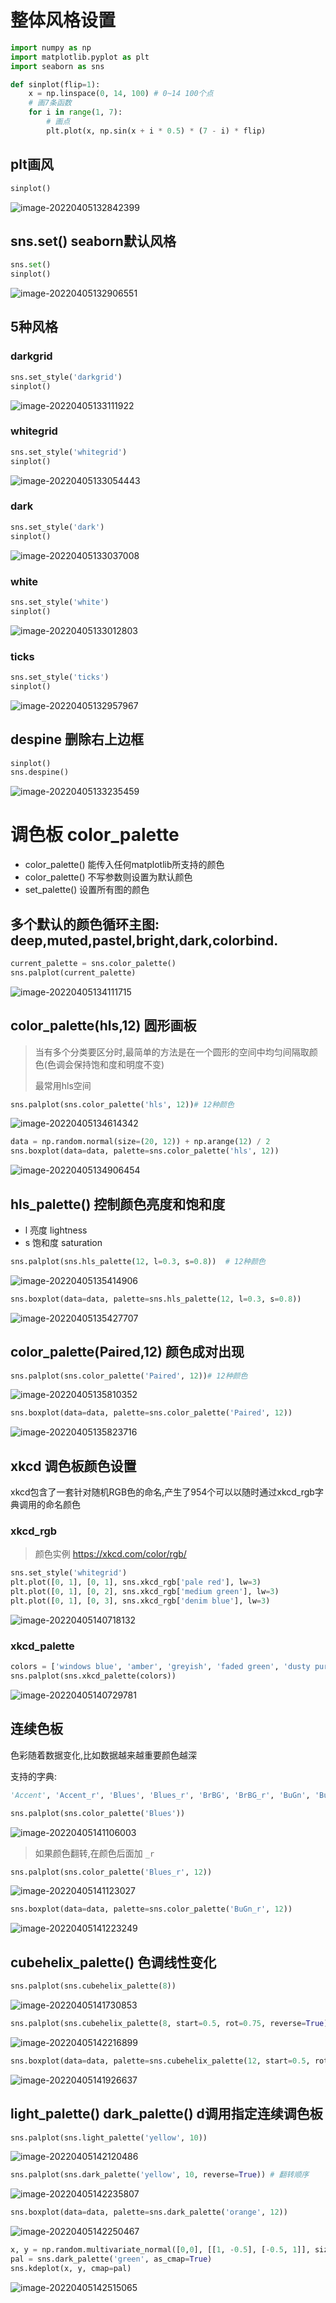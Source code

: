 # 整体风格设置

```python
import numpy as np
import matplotlib.pyplot as plt
import seaborn as sns

def sinplot(flip=1):
    x = np.linspace(0, 14, 100) # 0~14 100个点
    # 画7条函数
    for i in range(1, 7):
        # 画点
        plt.plot(x, np.sin(x + i * 0.5) * (7 - i) * flip)
```

## plt画风

```python
sinplot()
```

![image-20220405132842399](05_seaborn颜色风格.assets/image-20220405132842399.png)

## sns.set() seaborn默认风格

```python
sns.set()
sinplot()
```

![image-20220405132906551](05_seaborn颜色风格.assets/image-20220405132906551.png)

## 5种风格

### darkgrid

```python
sns.set_style('darkgrid')
sinplot()
```

![image-20220405133111922](05_seaborn颜色风格.assets/image-20220405133111922.png)

### whitegrid

```python
sns.set_style('whitegrid')
sinplot()
```

![image-20220405133054443](05_seaborn颜色风格.assets/image-20220405133054443.png)



### dark

```python
sns.set_style('dark')
sinplot()
```

![image-20220405133037008](05_seaborn颜色风格.assets/image-20220405133037008.png)

### white

```python
sns.set_style('white')
sinplot()
```

![image-20220405133012803](05_seaborn颜色风格.assets/image-20220405133012803.png)

### ticks

```python
sns.set_style('ticks')
sinplot()
```

![image-20220405132957967](05_seaborn颜色风格.assets/image-20220405132957967.png)

## despine 删除右上边框

```python
sinplot()
sns.despine()
```

![image-20220405133235459](05_seaborn颜色风格.assets/image-20220405133235459.png)

# 调色板 color_palette

- color_palette() 能传入任何matplotlib所支持的颜色
- color_palette() 不写参数则设置为默认颜色
- set_palette() 设置所有图的颜色

## 多个默认的颜色循环主图: deep,muted,pastel,bright,dark,colorbind.

```python
current_palette = sns.color_palette()
sns.palplot(current_palette)
```

![image-20220405134111715](05_seaborn颜色风格.assets/image-20220405134111715.png)

## color_palette(hls,12) 圆形画板

> 当有多个分类要区分时,最简单的方法是在一个圆形的空间中均匀间隔取颜色(色调会保持饱和度和明度不变)
>
> 最常用hls空间

```python
sns.palplot(sns.color_palette('hls', 12))# 12种颜色
```

![image-20220405134614342](05_seaborn颜色风格.assets/image-20220405134614342.png)



```python
data = np.random.normal(size=(20, 12)) + np.arange(12) / 2
sns.boxplot(data=data, palette=sns.color_palette('hls', 12))
```

![image-20220405134906454](05_seaborn颜色风格.assets/image-20220405134906454.png)



## hls_palette() 控制颜色亮度和饱和度

- l 亮度   lightness
- s 饱和度 saturation

```python
sns.palplot(sns.hls_palette(12, l=0.3, s=0.8))	# 12种颜色
```

![image-20220405135414906](05_seaborn颜色风格.assets/image-20220405135414906.png)

```python
sns.boxplot(data=data, palette=sns.hls_palette(12, l=0.3, s=0.8))
```

![image-20220405135427707](05_seaborn颜色风格.assets/image-20220405135427707.png)

## color_palette(Paired,12) 颜色成对出现

```python
sns.palplot(sns.color_palette('Paired', 12))# 12种颜色
```

![image-20220405135810352](05_seaborn颜色风格.assets/image-20220405135810352.png)

```python
sns.boxplot(data=data, palette=sns.color_palette('Paired', 12))
```

![image-20220405135823716](05_seaborn颜色风格.assets/image-20220405135823716.png)

## xkcd 调色板颜色设置

xkcd包含了一套针对随机RGB色的命名,产生了954个可以以随时通过xkcd_rgb字典调用的命名颜色

### xkcd_rgb

> 颜色实例 https://xkcd.com/color/rgb/

```python
sns.set_style('whitegrid')
plt.plot([0, 1], [0, 1], sns.xkcd_rgb['pale red'], lw=3)
plt.plot([0, 1], [0, 2], sns.xkcd_rgb['medium green'], lw=3)
plt.plot([0, 1], [0, 3], sns.xkcd_rgb['denim blue'], lw=3)
```

![image-20220405140718132](05_seaborn颜色风格.assets/image-20220405140718132.png)

### xkcd_palette

```python
colors = ['windows blue', 'amber', 'greyish', 'faded green', 'dusty purple']
sns.palplot(sns.xkcd_palette(colors))
```

![image-20220405140729781](05_seaborn颜色风格.assets/image-20220405140729781.png)

## 连续色板

色彩随着数据变化,比如数据越来越重要颜色越深

支持的字典:

```python
'Accent', 'Accent_r', 'Blues', 'Blues_r', 'BrBG', 'BrBG_r', 'BuGn', 'BuGn_r', 'BuPu', 'BuPu_r', 'CMRmap', 'CMRmap_r', 'Dark2', 'Dark2_r', 'GnBu', 'GnBu_r', 'Greens', 'Greens_r', 'Greys', 'Greys_r', 'OrRd', 'OrRd_r', 'Oranges', 'Oranges_r', 'PRGn', 'PRGn_r', 'Paired', 'Paired_r', 'Pastel1', 'Pastel1_r', 'Pastel2', 'Pastel2_r', 'PiYG', 'PiYG_r', 'PuBu', 'PuBuGn', 'PuBuGn_r', 'PuBu_r', 'PuOr', 'PuOr_r', 'PuRd', 'PuRd_r', 'Purples', 'Purples_r', 'RdBu', 'RdBu_r', 'RdGy', 'RdGy_r', 'RdPu', 'RdPu_r', 'RdYlBu', 'RdYlBu_r', 'RdYlGn', 'RdYlGn_r', 'Reds', 'Reds_r', 'Set1', 'Set1_r', 'Set2', 'Set2_r', 'Set3', 'Set3_r', 'Spectral', 'Spectral_r', 'Wistia', 'Wistia_r', 'YlGn', 'YlGnBu', 'YlGnBu_r', 'YlGn_r', 'YlOrBr', 'YlOrBr_r', 'YlOrRd', 'YlOrRd_r', 'afmhot', 'afmhot_r', 'autumn', 'autumn_r', 'binary', 'binary_r', 'bone', 'bone_r', 'brg', 'brg_r', 'bwr', 'bwr_r', 'cividis', 'cividis_r', 'cool', 'cool_r', 'coolwarm', 'coolwarm_r', 'copper', 'copper_r', 'crest', 'crest_r', 'cubehelix', 'cubehelix_r', 'flag', 'flag_r', 'flare', 'flare_r', 'gist_earth', 'gist_earth_r', 'gist_gray', 'gist_gray_r', 'gist_heat', 'gist_heat_r', 'gist_ncar', 'gist_ncar_r', 'gist_rainbow', 'gist_rainbow_r', 'gist_stern', 'gist_stern_r', 'gist_yarg', 'gist_yarg_r', 'gnuplot', 'gnuplot2', 'gnuplot2_r', 'gnuplot_r', 'gray', 'gray_r', 'hot', 'hot_r', 'hsv', 'hsv_r', 'icefire', 'icefire_r', 'inferno', 'inferno_r', 'jet', 'jet_r', 'magma', 'magma_r', 'mako', 'mako_r', 'nipy_spectral', 'nipy_spectral_r', 'ocean', 'ocean_r', 'pink', 'pink_r', 'plasma', 'plasma_r', 'prism', 'prism_r', 'rainbow', 'rainbow_r', 'rocket', 'rocket_r', 'seismic', 'seismic_r', 'spring', 'spring_r', 'summer', 'summer_r', 'tab10', 'tab10_r', 'tab20', 'tab20_r', 'tab20b', 'tab20b_r', 'tab20c', 'tab20c_r', 'terrain', 'terrain_r', 'turbo', 'turbo_r', 'twilight', 'twilight_r', 'twilight_shifted', 'twilight_shifted_r', 'viridis', 'viridis_r', 'vlag', 'vlag_r', 'winter', 'winter_r'
```



```python
sns.palplot(sns.color_palette('Blues'))
```

![image-20220405141106003](05_seaborn颜色风格.assets/image-20220405141106003.png)

> 如果颜色翻转,在颜色后面加 `_r`

```python
sns.palplot(sns.color_palette('Blues_r', 12))
```

![image-20220405141123027](05_seaborn颜色风格.assets/image-20220405141123027.png)

```python
sns.boxplot(data=data, palette=sns.color_palette('BuGn_r', 12))
```

![image-20220405141223249](05_seaborn颜色风格.assets/image-20220405141223249.png)

## cubehelix_palette() 色调线性变化

```python
sns.palplot(sns.cubehelix_palette(8))
```

![image-20220405141730853](05_seaborn颜色风格.assets/image-20220405141730853.png)

```python
sns.palplot(sns.cubehelix_palette(8, start=0.5, rot=0.75, reverse=True))
```

![image-20220405142216899](05_seaborn颜色风格.assets/image-20220405142216899.png)

```python
sns.boxplot(data=data, palette=sns.cubehelix_palette(12, start=0.5, rot=0.150))
```

![image-20220405141926637](05_seaborn颜色风格.assets/image-20220405141926637.png)

## light_palette() dark_palette() d调用指定连续调色板

```python
sns.palplot(sns.light_palette('yellow', 10))
```

![image-20220405142120486](05_seaborn颜色风格.assets/image-20220405142120486.png)

```python
sns.palplot(sns.dark_palette('yellow', 10, reverse=True)) # 翻转顺序
```

![image-20220405142235807](05_seaborn颜色风格.assets/image-20220405142235807.png)

```python
sns.boxplot(data=data, palette=sns.dark_palette('orange', 12))
```

![image-20220405142250467](05_seaborn颜色风格.assets/image-20220405142250467.png)

```python
x, y = np.random.multivariate_normal([0,0], [[1, -0.5], [-0.5, 1]], size=300).T
pal = sns.dark_palette('green', as_cmap=True)
sns.kdeplot(x, y, cmap=pal)
```

![image-20220405142515065](05_seaborn颜色风格.assets/image-20220405142515065.png)